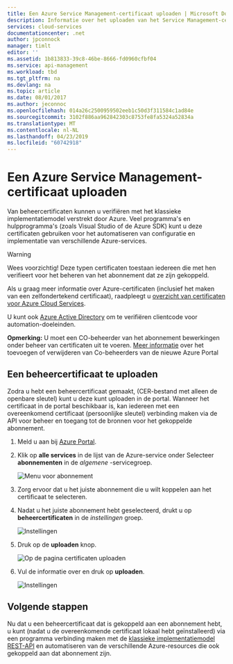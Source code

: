 ```yaml
---
title: Een Azure Service Management-certificaat uploaden | Microsoft Docs
description: Informatie over het uploaden van het Service Management-certificaat voor de Azure-portal.
services: cloud-services
documentationcenter: .net
author: jpconnock
manager: timlt
editor: ''
ms.assetid: 1b813833-39c8-46be-8666-fd0960cfbf04
ms.service: api-management
ms.workload: tbd
ms.tgt_pltfrm: na
ms.devlang: na
ms.topic: article
ms.date: 08/01/2017
ms.author: jeconnoc
ms.openlocfilehash: 014a26c2500959502eeb1c50d3f311584c1ad84e
ms.sourcegitcommit: 3102f886aa962842303c8753fe8fa5324a52834a
ms.translationtype: MT
ms.contentlocale: nl-NL
ms.lasthandoff: 04/23/2019
ms.locfileid: "60742918"
---
```

# <a name="upload-an-azure-service-management-certificate"></a>Een Azure Service Management-certificaat uploaden
Van beheercertificaten kunnen u verifiëren met het klassieke implementatiemodel verstrekt door Azure. Veel programma's en hulpprogramma's (zoals Visual Studio of de Azure SDK) kunt u deze certificaten gebruiken voor het automatiseren van configuratie en implementatie van verschillende Azure-services. 

> [!WARNING]
> Wees voorzichtig! Deze typen certificaten toestaan iedereen die met hen verifieert voor het beheren van het abonnement dat ze zijn gekoppeld.
>
>

Als u graag meer informatie over Azure-certificaten (inclusief het maken van een zelfondertekend certificaat), raadpleegt u [overzicht van certificaten voor Azure Cloud Services](cloud-services/cloud-services-certs-create.md#what-are-management-certificates).

U kunt ook [Azure Active Directory](https://azure.microsoft.com/services/active-directory/) om te verifiëren clientcode voor automation-doeleinden.

**Opmerking:** U moet een CO-beheerder van het abonnement bewerkingen onder beheer van certificaten uit te voeren. [Meer informatie](https://go.microsoft.com/fwlink/?linkid=849300) over het toevoegen of verwijderen van Co-beheerders van de nieuwe Azure Portal 

## <a name="upload-a-management-certificate"></a>Een beheercertificaat te uploaden
Zodra u hebt een beheercertificaat gemaakt, (CER-bestand met alleen de openbare sleutel) kunt u deze kunt uploaden in de portal. Wanneer het certificaat in de portal beschikbaar is, kan iedereen met een overeenkomend certificaat (persoonlijke sleutel) verbinding maken via de API voor beheer en toegang tot de bronnen voor het gekoppelde abonnement.

1. Meld u aan bij [Azure Portal](https://portal.azure.com).
2. Klik op **alle services** in de lijst van de Azure-service onder Selecteer **abonnementen** in de _algemene_ -servicegroep.

    ![Menu voor abonnement](./media/azure-api-management-certs/subscriptions_menu.png)

3. Zorg ervoor dat u het juiste abonnement die u wilt koppelen aan het certificaat te selecteren.     
4. Nadat u het juiste abonnement hebt geselecteerd, drukt u op **beheercertificaten** in de _instellingen_ groep.

    ![Instellingen](./media/azure-api-management-certs/mgmtcerts_menu.png)

5. Druk op de **uploaden** knop.

    ![Op de pagina certificaten uploaden](./media/azure-api-management-certs/certificates_page.png)
6. Vul de informatie over en druk op **uploaden**.

    ![Instellingen](./media/azure-api-management-certs/certificate_details.png)

## <a name="next-steps"></a>Volgende stappen
Nu dat u een beheercertificaat dat is gekoppeld aan een abonnement hebt, u kunt (nadat u de overeenkomende certificaat lokaal hebt geïnstalleerd) via een programma verbinding maken met de [klassieke implementatiemodel REST-API](/azure/#pivot=sdkstools) en automatiseren van de verschillende Azure-resources die ook gekoppeld aan dat abonnement zijn.
